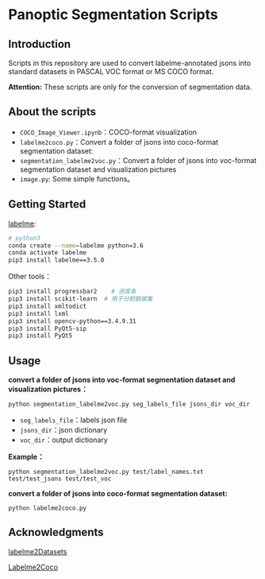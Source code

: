 # Panoptic Segmentation Scripts

## Introduction

Scripts in this repository are used to convert labelme-annotated jsons into standard datasets in PASCAL VOC format or MS COCO format.


**Attention:** These scripts are only for the conversion of segmentation data.



## About the scripts

- `COCO_Image_Viewer.ipynb`：COCO-format visualization
- `labelme2coco.py`：Convert a folder of jsons into coco-format segmentation dataset:
- `segmentation_labelme2voc.py`：Convert a folder of jsons into voc-format segmentation dataset and visualization pictures
- `image.py`: Some simple functions。

## Getting Started

[labelme](https://github.com/wkentaro/labelme):

```bash
# python3
conda create --name=labelme python=3.6
conda activate labelme
pip3 install labelme==3.5.0
```

Other tools：

```bash
pip3 install progressbar2    # 进度条
pip3 install scikit-learn  # 用于分割数据集 
pip3 install xmltodict
pip3 install lxml
pip3 install opencv-python==3.4.9.31
pip3 install PyQt5-sip
pip3 install PyQt5
```

## Usage


**convert a folder of jsons into voc-format segmentation dataset and visualization pictures：**

`python segmentation_labelme2voc.py seg_labels_file jsons_dir voc_dir`

- `seg_labels_file`：labels json file
- `jsons_dir`：json dictionary
- `voc_dir`：output dictionary

**Example：**

`python segmentation_labelme2voc.py test/label_names.txt test/test_jsons test/test_voc`

**convert a folder of jsons into coco-format segmentation dataset:**

`python labelme2coco.py`

## Acknowledgments

[labelme2Datasets](https://github.com/veraposeidon/labelme2Datasets)

[Labelme2Coco](https://github.com/XCRobert/Labelme2Coco)
